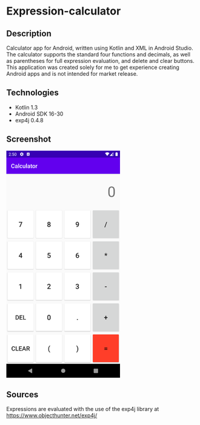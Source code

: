 # Expression-calculator
## Description
Calculator app for Android, written using Kotlin and XML in Android Studio. The calculator supports the standard four functions and decimals, as well as parentheses for full expression evaluation, and delete and clear buttons. This application was created solely for me to get experience creating Android apps and is not intended for market release.

## Technologies
* Kotlin 1.3
* Android SDK 16-30
* exp4j 0.4.8

## Screenshot
<img src="images/device-2020-08-20-145024.png" width=300 >

## Sources
Expressions are evaluated with the use of the exp4j library at https://www.objecthunter.net/exp4j/
